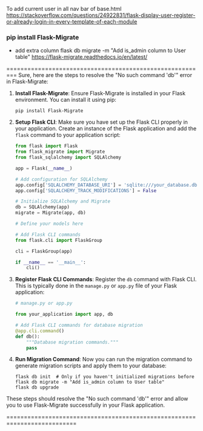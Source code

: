 To add current user in all nav bar of base.html
https://stackoverflow.com/questions/24922831/flask-display-user-register-or-already-login-in-every-template-of-each-module

### pip install Flask-Migrate
- add extra column 
flask db migrate -m "Add is_admin column to User table"
https://flask-migrate.readthedocs.io/en/latest/

=========================================================
Sure, here are the steps to resolve the "No such command 'db'" error in Flask-Migrate:

1. **Install Flask-Migrate**: Ensure Flask-Migrate is installed in your Flask environment. You can install it using pip:
   
   ```
   pip install Flask-Migrate
   ```

2. **Setup Flask CLI**: Make sure you have set up the Flask CLI properly in your application. Create an instance of the Flask application and add the `flask` command to your application script:

   ```python
   from flask import Flask
   from flask_migrate import Migrate
   from flask_sqlalchemy import SQLAlchemy
   
   app = Flask(__name__)
   
   # Add configuration for SQLAlchemy
   app.config['SQLALCHEMY_DATABASE_URI'] = 'sqlite:///your_database.db'
   app.config['SQLALCHEMY_TRACK_MODIFICATIONS'] = False
   
   # Initialize SQLAlchemy and Migrate
   db = SQLAlchemy(app)
   migrate = Migrate(app, db)
   
   # Define your models here
   
   # Add Flask CLI commands
   from flask.cli import FlaskGroup
   
   cli = FlaskGroup(app)
   
   if __name__ == '__main__':
       cli()
   ```

3. **Register Flask CLI Commands**: Register the `db` command with Flask CLI. This is typically done in the `manage.py` or `app.py` file of your Flask application:

   ```python
   # manage.py or app.py
   
   from your_application import app, db
   
   # Add Flask CLI commands for database migration
   @app.cli.command()
   def db():
       """Database migration commands."""
       pass
   ```

4. **Run Migration Command**: Now you can run the migration command to generate migration scripts and apply them to your database:

   ```
   flask db init  # Only if you haven't initialized migrations before
   flask db migrate -m "Add is_admin column to User table"
   flask db upgrade
   ```

These steps should resolve the "No such command 'db'" error and allow you to use Flask-Migrate successfully in your Flask application.

==========================================================================